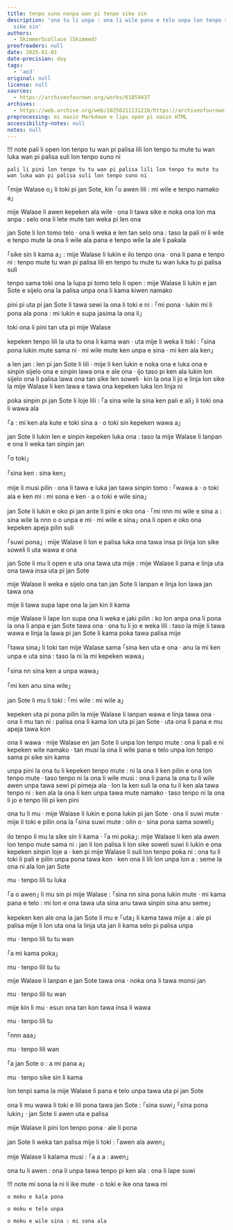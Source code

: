 ```yaml
---
title: tenpo suno nanpa wan pi tenpo sike sin
description: 'ona tu li unpa : ona li wile pana e telo unpa lon tenpo sama pi tenpo
  sike sin'
authors:
  - SkimmerScollace (Skimmed)
proofreaders: null
date: 2025-01-01
date-precision: day
tags:
  - 'ao3'
original: null
license: null
sources:
  - https://archiveofourown.org/works/61859437
archives:
  - https://web.archive.org/web/20250211131216/https://archiveofourown.org/works/61859437
preprocessing: mi nasin Markdown e lipu open pi nasin HTML
accessibility-notes: null
notes: null
---
```


!!! note
    pali li open lon tenpo tu wan pi palisa lili lon tenpo tu mute tu wan luka wan pi palisa suli lon tenpo suno ni

    pali li pini lon tenpo tu tu wan pi palisa lili lon tenpo tu mute tu wan luka wan pi palisa suli lon tenpo suno ni


｢mije Walase o｣ li toki pi jan Sote, kin ｢o awen lili : mi wile e tenpo namako a｣

mije Walase li awen kepeken ala wile · ona li tawa sike e noka ona lon ma anpa : selo ona li lete mute tan weka pi len ona

jan Sote li lon tomo telo · ona li weka e len tan selo ona : taso la pali ni li wile e tenpo mute la ona li wile ala pana e tenpo wile la ale li pakala

｢sike sin li kama a｣ : mije Walase li lukin e ilo tenpo ona · ona li pana e tenpo ni : tenpo mute tu wan pi palisa lili en tenpo tu mute tu wan luka tu pi palisa suli

tenpo sama toki ona la lupa pi tomo telo li open : mije Walase li lukin e jan Sote e sijelo ona la palisa unpa ona li kama kiwen namako

pini pi uta pi jan Sote li tawa sewi la ona li toki e ni : ｢mi pona · lukin mi li pona ala pona : mi lukin e supa jasima la ona li｣

toki ona li pini tan uta pi mije Walase

kepeken tenpo lili la uta tu ona li kama wan · uta mije li weka li toki : ｢sina pona lukin mute sama ni · mi wile mute ken unpa e sina · mi ken ala ken｣

a len jan : len pi jan Sote li lili · mije li ken lukin e noka ona e luka ona e sinpin sijelo ona e sinpin lawa ona e ale ona · ijo taso pi ken ala lukin lon sijelo ona li palisa lawa ona tan sike len soweli · kin la ona li jo e linja lon sike la mije Walase li ken lawa e tawa ona kepeken luka lon linja ni

poka sinpin pi jan Sote li loje lili : ｢a sina wile la sina ken pali e ali｣ li toki ona li wawa ala

｢a : mi ken ala kute e toki sina a · o toki sin kepeken wawa a｣

jan Sote li lukin len e sinpin kepeken luka ona : taso la mije Walase li lanpan e ona li weka tan sinpin jan

｢o toki｣

｢sina ken : sina ken｣

mije li musi pilin · ona li tawa e luka jan tawa sinpin tomo : ｢wawa a · o toki ala e ken mi : mi sona e ken · a o toki e wile sina｣

jan Sote li lukin e oko pi jan ante li pini e oko ona · ｢mi nnn mi wile e sina a : sina wile la nnn o o unpa e mi · mi wile e sina｣ ona li open e oko ona kepeken apeja pilin suli

｢suwi pona｣ : mije Walase li lon e palisa luka ona tawa insa pi linja lon sike soweli li uta wawa e ona

jan Sote li mu li open e uta ona tawa uta mije : mije Walase li pana e linja uta ona tawa insa uta pi jan Sote

mije Walase li weka e sijelo ona tan jan Sote li lanpan e linja lon lawa jan tawa ona

mije li tawa supa lape ona la jan kin li kama

mije Walase li lape lon supa ona li weka e jaki pilin : ko lon anpa ona li pona la ona li anpa e jan Sote tawa ona · ona tu li jo e weka lili : taso la mije li tawa wawa e linja la lawa pi jan Sote li kama poka tawa palisa mije

｢tawa sina｣ li toki tan mije Walase sama ｢sina ken uta e ona · anu la mi ken unpa e uta sina : taso la ni la mi kepeken wawa｣

｢sina nn sina ken a unpa wawa｣

｢mi ken anu sina wile｣

jan Sote li mu li toki : ｢mi wile : mi wile a｣

kepeken uta pi pona pilin la mije Walase li lanpan wawa e linja tawa ona · ona li mu tan ni : palisa ona li kama lon uta pi jan Sote · uta ona li pana e mu apeja tawa kon

ona li wawa · mije Walase en jan Sote li unpa lon tenpo mute : ona li pali e ni kepeken wile namako · tan musi la ona li wile pana e telo unpa lon tenpo sama pi sike sin kama

unpa pini la ona tu li kepeken tenpo mute : ni la ona li ken pilin e ona lon tenpo mute · taso tenpo ni la ona li wile musi : ona li pana la ona tu li wile awen unpa tawa sewi pi pimeja ala · lon la ken suli la ona tu li ken ala tawa tenpo ni : ken ala la ona li ken unpa tawa mute namako · taso tenpo ni la ona li jo e tenpo lili pi ken pini

ona tu li mu · mije Walase li lukin e pona lukin pi jan Sote · ona li suwi mute · mije li toki e pilin ona la ｢sina suwi mute : olin o · sina pona sama soweli｣

ilo tenpo li mu la sike sin li kama · ｢a mi poka｣: mije Walase li ken ala awen lon tenpo mute sama ni : jan li lon palisa li lon sike soweli suwi li lukin e ona kepeken sinpin loje a · ken pi mije Walase li suli lon tenpo poka ni : ona tu li toki li pali e pilin unpa pona tawa kon · ken ona li lili lon unpa lon a : seme la ona ni ala lon jan Sote

mu · tenpo lili tu luka

｢a o awen｣ li mu sin pi mije Walase : ｢sina nn sina pona lukin mute · mi kama pana e telo : mi lon e ona tawa uta sina anu tawa sinpin sina anu seme｣

kepeken ken ale ona la jan Sote li mu e ｢uta｣ li kama tawa mije a : ale pi palisa mije li lon uta ona la linja uta jan li kama selo pi palisa unpa

mu · tenpo lili tu tu wan

｢a mi kama poka｣

mu · tenpo lili tu tu

mije Walase li lanpan e jan Sote tawa ona · noka ona li tawa monsi jan

mu · tenpo lili tu wan

mije kin li mu · esun ona tan kon tawa insa li wawa

mu · tenpo lili tu

｢nnn aaa｣

mu · tenpo lili wan

｢a jan Sote o : a mi pana a｣

mu · tenpo sike sin li kama

lon tenpi sama la mije Walase li pana e telo unpa tawa uta pi jan Sote

ona li mu wawa li toki e lili pona tawa jan Sote : ｢sina suwi｣ ｢sina pona lukin｣ · jan Sote li awen uta e palisa

mije Walase li pini lon tenpo pona · ale li pona

jan Sote li weka tan palisa mije li toki : ｢awen ala awen｣

mije Walase li kalama musi : ｢a a a : awen｣

ona tu li awen : ona li unpa tawa tenpo pi ken ala : ona li lape suwi

!!! note
    mi sona la ni li ike mute · o toki e ike ona tawa mi

    o moku e kala pona

    o moku e telo unpa

    o moku e wile sina : mi sona ala